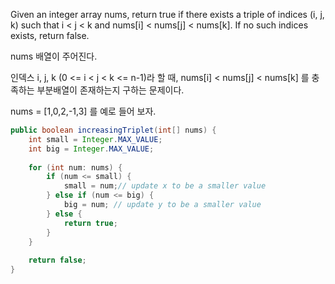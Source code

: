 Given an integer array nums, return true if there exists a triple of indices (i, j, k) such that i < j < k and nums[i] < nums[j] < nums[k]. If no such indices exists, return false.

nums 배열이 주어진다.

인덱스 i, j, k (0 <= i < j < k <= n-1)라 할 때, nums[i] < nums[j] < nums[k] 를 충족하는 부분배열이 존재하는지 구하는 문제이다.



nums = [1,0,2,-1,3] 를 예로 들어 보자.


```java
public boolean increasingTriplet(int[] nums) {
    int small = Integer.MAX_VALUE;
    int big = Integer.MAX_VALUE;
 
    for (int num: nums) {
        if (num <= small) {
            small = num;// update x to be a smaller value
        } else if (num <= big) {
            big = num; // update y to be a smaller value
        } else {
            return true;
        }
    }
 
    return false;
}
```